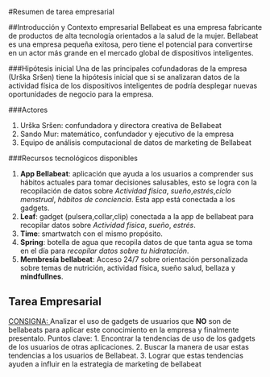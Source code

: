 #Resumen de tarea empresarial


##Introducción y Contexto empresarial
Bellabeat es una empresa fabricante de productos de alta tecnología orientados a la salud de la mujer. 
Bellabeat es una empresa pequeña exitosa, pero tiene el potencial para convertirse en un actor más grande en el 
mercado global de dispositivos inteligentes.

###Hipótesis inicial
Una de las principales cofundadoras de la empresa (Urška Sršen) tiene la hipótesis inicial que si se analizaran datos de la 
actividad física de los dispositivos inteligentes de podría desplegar nuevas oportunidades de negocio para la empresa.

###Actores
1. Urška Sršen: confundadora y directora creativa de Bellabeat
2. Sando Mur: matemático, confundador y ejecutivo de la empresa
3. Equipo de análisis computacional de datos de marketing de Bellabeat

###Recursos tecnológicos disponibles
1. **App Bellabeat**: aplicación que ayuda a los usuarios a comprender sus hábitos actuales para tomar decisiones salusables, 
esto se logra con la recopilación de datos sobre *Actividad física*, *sueño*,*estrés*,*ciclo menstrual*, _hábitos de conciencia_.
Esta app está conectada a los gadgets. 
2. **Leaf**: gadget (pulsera,collar,clip) conectada a la app de bellabeat para recopilar datos sobre 
_Actividad física_, _sueño_, _estrés_.
3. **Time**: smartwatch con el mismo propósito.
4. **Spring**: botella de agua que recopila datos de que tanta agua se toma en el día para _recopilar datos sobre tu hidratación_.
5. **Membresía bellabeat**: Acceso 24/7 sobre orientación personalizada sobre temas de nutrición, actividad física, sueño
salud, bellaza y __mindfullnes__.



## Tarea Empresarial
<ins>CONSIGNA: </ins>Analizar el uso de gadgets de usuarios que **NO** son de bellabeats para aplicar este conocimiento
en la empresa y finalmente presentalo.
	Puntos clave:
		1. Encontrar la tendencias de uso de los gadgets de los usuarios de otras aplicaciones.
		2. Buscar la manera de usar estas tendencias a los usuarios de Bellabeat.
		3. Lograr que estas tendencias ayuden a influir en la estrategia de marketing de bellabeat
